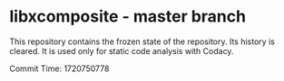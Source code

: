 # libxcomposite - master branch

This repository contains the frozen state of the repository.
Its history is cleared. It is used only for static code
analysis with Codacy.

Commit Time: 1720750778